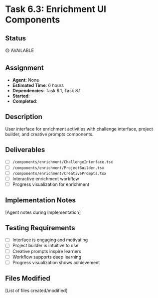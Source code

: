 # Task 6.3: Enrichment UI Components

## Status

🟡 AVAILABLE

## Assignment

- **Agent**: None
- **Estimated Time**: 6 hours
- **Dependencies**: Task 6.1, Task 8.1
- **Started**:
- **Completed**:

## Description

User interface for enrichment activities with challenge interface, project builder, and creative prompts components.

## Deliverables

- [ ] `/components/enrichment/ChallengeInterface.tsx`
- [ ] `/components/enrichment/ProjectBuilder.tsx`
- [ ] `/components/enrichment/CreativePrompts.tsx`
- [ ] Interactive enrichment workflow
- [ ] Progress visualization for enrichment

## Implementation Notes

[Agent notes during implementation]

## Testing Requirements

- [ ] Interface is engaging and motivating
- [ ] Project builder is intuitive to use
- [ ] Creative prompts inspire learners
- [ ] Workflow supports deep learning
- [ ] Progress visualization shows achievement

## Files Modified

[List of files created/modified]
